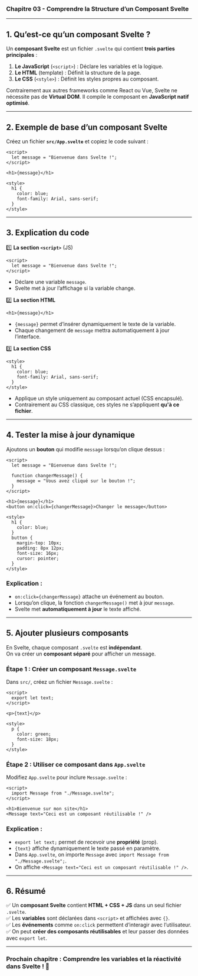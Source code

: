 ### **Chapitre 03 - Comprendre la Structure d’un Composant Svelte**  

---

## **1. Qu’est-ce qu’un composant Svelte ?**  

Un **composant Svelte** est un fichier `.svelte` qui contient **trois parties principales** :  
1. **Le JavaScript** (`<script>`) : Déclare les variables et la logique.  
2. **Le HTML** (template) : Définit la structure de la page.  
3. **Le CSS** (`<style>`) : Définit les styles propres au composant.  

Contrairement aux autres frameworks comme React ou Vue, Svelte ne nécessite pas de **Virtual DOM**. Il compile le composant en **JavaScript natif optimisé**.  

---

## **2. Exemple de base d’un composant Svelte**  

Créez un fichier **`src/App.svelte`** et copiez le code suivant :  

```svelte
<script>
  let message = "Bienvenue dans Svelte !";
</script>

<h1>{message}</h1>

<style>
  h1 {
    color: blue;
    font-family: Arial, sans-serif;
  }
</style>
```

---

## **3. Explication du code**  

1️⃣ **La section `<script>`** (JS)  
```svelte
<script>
  let message = "Bienvenue dans Svelte !";
</script>
```
- Déclare une variable `message`.  
- Svelte met à jour l’affichage si la variable change.  

2️⃣ **La section HTML**  
```svelte
<h1>{message}</h1>
```
- `{message}` permet d’insérer dynamiquement le texte de la variable.  
- Chaque changement de `message` mettra automatiquement à jour l’interface.  

3️⃣ **La section CSS**  
```svelte
<style>
  h1 {
    color: blue;
    font-family: Arial, sans-serif;
  }
</style>
```
- Applique un style uniquement au composant actuel (CSS encapsulé).  
- Contrairement au CSS classique, ces styles ne s’appliquent **qu'à ce fichier**.  

---

## **4. Tester la mise à jour dynamique**  

Ajoutons un **bouton** qui modifie `message` lorsqu’on clique dessus :  

```svelte
<script>
  let message = "Bienvenue dans Svelte !";

  function changerMessage() {
    message = "Vous avez cliqué sur le bouton !";
  }
</script>

<h1>{message}</h1>
<button on:click={changerMessage}>Changer le message</button>

<style>
  h1 {
    color: blue;
  }
  button {
    margin-top: 10px;
    padding: 8px 12px;
    font-size: 16px;
    cursor: pointer;
  }
</style>
```

### **Explication** :  
- `on:click={changerMessage}` attache un événement au bouton.  
- Lorsqu’on clique, la fonction `changerMessage()` met à jour `message`.  
- Svelte met **automatiquement à jour** le texte affiché.  

---

## **5. Ajouter plusieurs composants**  

En Svelte, chaque composant `.svelte` est **indépendant**.  
On va créer un **composant séparé** pour afficher un message.

### **Étape 1 : Créer un composant `Message.svelte`**  
Dans `src/`, créez un fichier `Message.svelte` :  

```svelte
<script>
  export let text;
</script>

<p>{text}</p>

<style>
  p {
    color: green;
    font-size: 18px;
  }
</style>
```

### **Étape 2 : Utiliser ce composant dans `App.svelte`**  

Modifiez `App.svelte` pour inclure `Message.svelte` :  

```svelte
<script>
  import Message from "./Message.svelte";
</script>

<h1>Bienvenue sur mon site</h1>
<Message text="Ceci est un composant réutilisable !" />
```

### **Explication** :  
- `export let text;` permet de recevoir une **propriété** (prop).  
- `{text}` affiche dynamiquement le texte passé en paramètre.  
- Dans `App.svelte`, on importe `Message` avec `import Message from "./Message.svelte";`.  
- On affiche `<Message text="Ceci est un composant réutilisable !" />`.  

---

## **6. Résumé**  

✅ Un **composant Svelte** contient **HTML + CSS + JS** dans un seul fichier `.svelte`.  
✅ Les **variables** sont déclarées dans `<script>` et affichées avec `{}`.  
✅ Les **événements** comme `on:click` permettent d’interagir avec l’utilisateur.  
✅ On peut **créer des composants réutilisables** et leur passer des données avec `export let`.  

---

### **Prochain chapitre : Comprendre les variables et la réactivité dans Svelte !** 🚀

